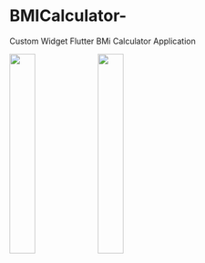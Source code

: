 # BMICalculator-
Custom Widget Flutter  BMi Calculator Application

<img src="https://user-images.githubusercontent.com/26218210/131364729-2252eaf8-5151-470a-85ed-0b875939cee1.png" width="30%"></img> <img src="https://user-images.githubusercontent.com/26218210/131365042-b46a20a8-7506-466c-8d39-fc08ebea6978.png" width="30%"></img> 
